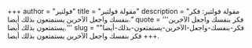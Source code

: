 +++
author = "فولتير"
title = "مقولة فولتير"
description = "مقولة فولتير: فكر بنفسك واجعل الآخرين يستمتعون بذلك أيضا."
quote = '''فكر بنفسك واجعل الآخرين يستمتعون بذلك أيضا.''' 
slug = "فكر-بنفسك-واجعل-الآخرين-يستمتعون-بذلك-أيضا"
+++
فكر بنفسك واجعل الآخرين يستمتعون بذلك أيضا.
